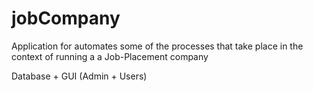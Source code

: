# jobCompany
Application for automates some of the processes that take place in the context of running a a Job-Placement company 

Database + GUI 
(Admin + Users)
